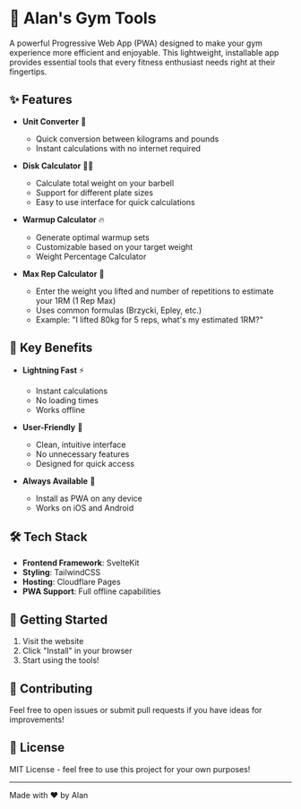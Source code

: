 # 💪 Alan's Gym Tools

A powerful Progressive Web App (PWA) designed to make your gym experience more efficient and enjoyable. This lightweight, installable app provides essential tools that every fitness enthusiast needs right at their fingertips.

## ✨ Features

- **Unit Converter** 🔄
  - Quick conversion between kilograms and pounds
  - Instant calculations with no internet required

- **Disk Calculator** 🏋️‍♂️
  - Calculate total weight on your barbell
  - Support for different plate sizes
  - Easy to use interface for quick calculations

- **Warmup Calculator** 🔥
  - Generate optimal warmup sets
  - Customizable based on your target weight
  - Weight Percentage Calculator

- **Max Rep Calculator** 💪
  - Enter the weight you lifted and number of repetitions to estimate your 1RM (1 Rep Max)
  - Uses common formulas (Brzycki, Epley, etc.)
  - Example: "I lifted 80kg for 5 reps, what's my estimated 1RM?"

## 🚀 Key Benefits

- **Lightning Fast** ⚡
  - Instant calculations
  - No loading times
  - Works offline

- **User-Friendly** 🎯
  - Clean, intuitive interface
  - No unnecessary features
  - Designed for quick access

- **Always Available** 📱
  - Install as PWA on any device
  - Works on iOS and Android

## 🛠️ Tech Stack

- **Frontend Framework**: SvelteKit
- **Styling**: TailwindCSS
- **Hosting**: Cloudflare Pages
- **PWA Support**: Full offline capabilities

## 🏁 Getting Started

1. Visit the website
2. Click "Install" in your browser
3. Start using the tools!

## 🤝 Contributing

Feel free to open issues or submit pull requests if you have ideas for improvements!

## 📝 License

MIT License - feel free to use this project for your own purposes!

---
Made with ❤️ by Alan